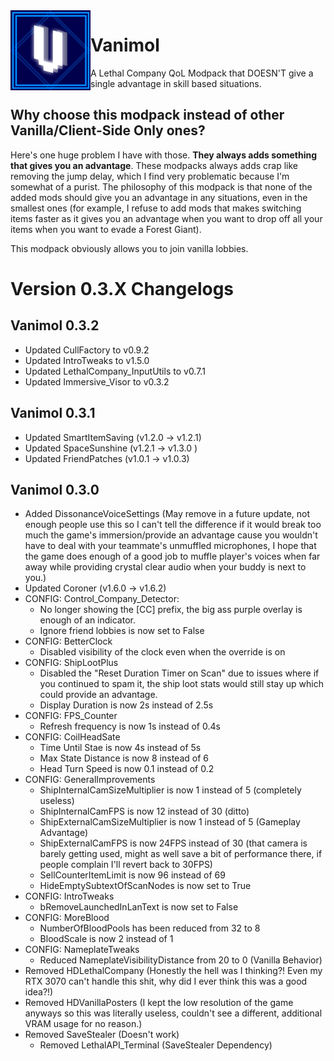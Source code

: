 <img align="left" width="128" height="128" src="https://raw.githubusercontent.com/SiriusBYT/Vanimol/main/icon.png">

# Vanimol
A Lethal Company QoL Modpack that DOESN'T give a single advantage in skill based situations.

## Why choose this modpack instead of other Vanilla/Client-Side Only ones?
Here's one huge problem I have with those. **They always adds something that gives you an advantage**. These modpacks always adds crap like removing the jump delay, which I find very problematic because I'm somewhat of a purist. The philosophy of this modpack is that none of the added mods should give you an advantage in any situations, even in the smallest ones (for example, I refuse to add mods that makes switching items faster as it gives you an advantage when you want to drop off all your items when you want to evade a Forest Giant).

This modpack obviously allows you to join vanilla lobbies.


# Version 0.3.X Changelogs
## Vanimol 0.3.2
- Updated CullFactory to v0.9.2
- Updated IntroTweaks to v1.5.0
- Updated LethalCompany_InputUtils to v0.7.1
- Updated Immersive_Visor to v0.3.2

## Vanimol 0.3.1
- Updated SmartItemSaving (v1.2.0 -> v1.2.1)
- Updated SpaceSunshine (v1.2.1 -> v1.3.0 )
- Updated FriendPatches (v1.0.1 -> v1.0.3)

## Vanimol 0.3.0
- Added DissonanceVoiceSettings (May remove in a future update, not enough people use this so I can't tell the difference if it would break too much the game's immersion/provide an advantage cause you wouldn't have to deal with your teammate's unmuffled microphones, I hope that the game does enough of a good job to muffle player's voices when far away while providing crystal clear audio when your buddy is next to you.)
- Updated Coroner (v1.6.0 -> v1.6.2)
- CONFIG: Control_Company_Detector:
    - No longer showing the [CC] prefix, the big ass purple overlay is enough of an indicator.
    - Ignore friend lobbies is now set to False
- CONFIG: BetterClock
    - Disabled visibility of the clock even when the override is on
- CONFIG: ShipLootPlus
    - Disabled the "Reset Duration Timer on Scan" due to issues where if you continued to spam it, the ship loot stats would still stay up which could provide an advantage.
    - Display Duration is now 2s instead of 2.5s
- CONFIG: FPS_Counter
    - Refresh frequency is now 1s instead of 0.4s
- CONFIG: CoilHeadSate
    - Time Until Stae is now 4s instead of 5s
    - Max State Distance is now 8 instead of 6
    - Head Turn Speed is now 0.1 instead of 0.2
- CONFIG: GeneralImprovements
    - ShipInternalCamSizeMultiplier is now 1 instead of 5 (completely useless)
    - ShipInternalCamFPS is now 12 instead of 30 (ditto)
    - ShipExternalCamSizeMultiplier is now 1 instead of 5 (Gameplay Advantage)
    - ShipExternalCamFPS is now 24FPS instead of 30 (that camera is barely getting used, might as well save a bit of performance there, if people complain I'll revert back to 30FPS)
    - SellCounterItemLimit is now 96 instead of 69
    - HideEmptySubtextOfScanNodes is now set to True
- CONFIG: IntroTweaks
    - bRemoveLaunchedInLanText is now set to False
- CONFIG: MoreBlood
    - NumberOfBloodPools has been reduced from 32 to 8
    - BloodScale is now 2 instead of 1
- CONFIG: NameplateTweaks
    - Reduced NameplateVisibilityDistance from 20 to 0 (Vanilla Behavior)
- Removed HDLethalCompany (Honestly the hell was I thinking?! Even my RTX 3070 can't handle this shit, why did I ever think this was a good idea?!)
- Removed HDVanillaPosters (I kept the low resolution of the game anyways so this was literally useless, couldn't see a different, additional VRAM usage for no reason.)
- Removed SaveStealer (Doesn't work)
    - Removed LethalAPI_Terminal (SaveStealer Dependency)